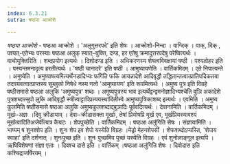 ```yaml
---
index: 6.3.21
sutra: षष्ठ्या आक्रोशे

---
```

_षष्ठ्या आक्रोशे_ - षष्ठआ आक्रोशे । 'अलुगुत्तरपदे' इति शेषः । आक्रोशो-निन्दा । वाग्दिक् । वाक्, दिक् , पश्यत्-एतेभ्यः परस्याः षष्ठआ अलुक् स्यात्-युक्ति, दण्ड, हर एतेषु क्रमादुत्तरपदेषु परेष्वित्यर्थः । वाचोयुक्तिरिति । शब्दप्रयोग इत्यर्थः । दिशोदण्ड इति । अधिकरणस्य शेषत्वविवक्षायां षष्ठी । पश्यतोहर इति । पस्यन्तमनादृत्य हरतीत्यर्थः । 'षष्ठी चानादरे' इति षष्ठी । आमुष्यायणेति । वार्तिकमिदम् । एते निपात्यन्ते । अमुष्येति । अमुष्याषत्यमित्यर्थेनडादिभ्यः फगि॑ति फकि आयन्नादेशे आदिवृद्धौ तद्धितान्तत्वात्प्रातिपदिकतया तदवयवत्वात्प्राप्तस्य सुब्लुको निषेधे नस्य णत्वे 'आमुष्यायण' इति रूपमित्यर्थः । अमुष्य पुत्र इति विग्रहे षष्ठीसमासे षष्ठआ अलुकि 'अमुष्यपुत्र' शब्दः । अमुष्यपुत्रस्य भाव इत्यर्थेद्वन्द्वमनोज्ञादिभ्यश्चे॑ति वुञि अकादेशे पुत्रशब्दात्सुपो लुकि आदिवृद्धौ स्त्रीत्वाट्टापिप्रत्ययस्था॑दितीत्त्वे आमुष्यपुत्रिकाशब्द इत्यर्थः । एवमिति । अमुष्य कुलमिति षष्ठीसमासे षष्ठआ अलुकि अमुष्यकुलशब्दाद्बुञादिः पूर्ववदित्यर्थः । देवानामिति । वार्तिकमिदम् ।मूर्खः-अज्ञः ।दिवु क्रीडायाम् । देवाः-क्रीडासक्ता मूर्खाः, तेषां प्रियोषप्रि मूर्ख एव, मूर्खप्रियस्यावश्यं मूर्खत्वादितिअजेर्वी॑त्यत्र कैयटः । शेपपुच्छेति । वार्तिकमिदम् । षष्ठआ अलु॑गिति सेषः । संज्ञायामिति ।भाष्यम् ष शुनश्शेप इति । शुनः शेप इव शेपो यस्येति विग्रहः ।मेढ्रो मेहनशेपसी॑ । शेफशब्दोऽप्यस्ति, 'शेपाय स्वाहा' इति दर्शनात् । शुनःपुच्छ इति । शुनः पुच्छमिव पुच्छं यस्येति विग्रहः । एवं शुनोलाङ्गूल इत्यपि । ऋषिविशेषणां संज्ञा एताः । दिवश्च दासे इति । वार्तिकम् ।षष्ठआ अलु॑गिति शेषः । दिवोदास इति कश्चिद्राजर्षिरयम् ।